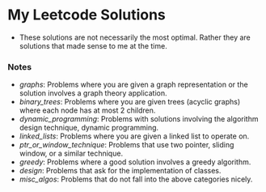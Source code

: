 # My Leetcode Solutions

- These solutions are not necessarily the most optimal. Rather they are solutions that made sense to me at the time.

### Notes

- _graphs_: Problems where you are given a graph representation or the solution involves a graph theory application.
- _binary_trees_: Problems where you are given trees (acyclic graphs) where each node has at most 2 children.
- _dynamic_programming_: Problems with solutions involving the algorithm design technique, dynamic programming.
- _linked_lists_: Problems where you are given a linked list to operate on.
- _ptr_or_window_technique_: Problems that use two pointer, sliding window, or a similar technique.
- _greedy_: Problems where a good solution involves a greedy algorithm.
- _design_: Problems that ask for the implementation of classes.
- _misc_algos_: Problems that do not fall into the above categories nicely.
